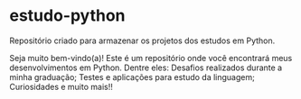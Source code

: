 # estudo-python
 
Repositório criado para armazenar os projetos dos estudos em Python.

Seja muito bem-vindo(a)! Este é um repositório onde você encontrará meus desenvolvimentos em Python.
Dentre eles: Desafios realizados durante a minha graduação; Testes e aplicações para estudo da linguagem; Curiosidades e muito mais!!